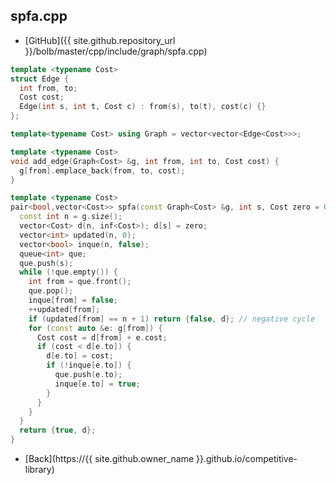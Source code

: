## spfa.cpp

- [GitHub]({{ site.github.repository_url }}/bolb/master/cpp/include/graph/spfa.cpp)

```cpp
template <typename Cost>
struct Edge {
  int from, to;
  Cost cost;
  Edge(int s, int t, Cost c) : from(s), to(t), cost(c) {}
};

template<typename Cost> using Graph = vector<vector<Edge<Cost>>>;

template <typename Cost>
void add_edge(Graph<Cost> &g, int from, int to, Cost cost) {
  g[from].emplace_back(from, to, cost);
}

template <typename Cost>
pair<bool,vector<Cost>> spfa(const Graph<Cost> &g, int s, Cost zero = 0) {
  const int n = g.size();
  vector<Cost> d(n, inf<Cost>); d[s] = zero;
  vector<int> updated(n, 0);
  vector<bool> inque(n, false);
  queue<int> que;
  que.push(s);
  while (!que.empty()) {
    int from = que.front();
    que.pop();
    inque[from] = false;
    ++updated[from];
    if (updated[from] == n + 1) return {false, d}; // negative cycle
    for (const auto &e: g[from]) {
      Cost cost = d[from] + e.cost;
      if (cost < d[e.to]) {
        d[e.to] = cost;
        if (!inque[e.to]) {
          que.push(e.to);
          inque[e.to] = true;
        }
      }
    }
  }
  return {true, d};
}
```

- [Back](https://{{ site.github.owner_name }}.github.io/competitive-library)
